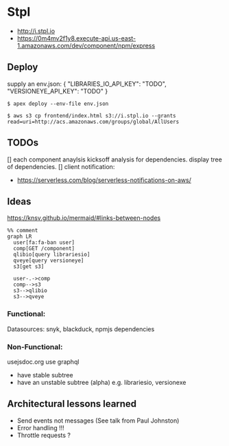 # Stpl

 * http://i.stpl.io
 * https://0m4mv2f1y8.execute-api.us-east-1.amazonaws.com/dev/component/npm/express

## Deploy
supply an env.json:
    {
        "LIBRARIES_IO_API_KEY": "TODO",
        "VERSIONEYE_API_KEY": "TODO"
    }


    $ apex deploy --env-file env.json

    $ aws s3 cp frontend/index.html s3://i.stpl.io --grants read=uri=http://acs.amazonaws.com/groups/global/AllUsers

## TODOs

[] each component anaylsis kicksoff analysis for dependencies. display tree of dependencies.
[] client notification:
  * https://serverless.com/blog/serverless-notifications-on-aws/
  

## Ideas

https://knsv.github.io/mermaid/#links-between-nodes

```mermaid
%% comment
graph LR
  user[fa:fa-ban user]
  comp[GET /component]
  qlibio[query librariesio]
  qveye[query versioneye]
  s3[get s3]

  user-.->comp
  comp-->s3
  s3-->qlibio
  s3-->qveye
```

### Functional:

Datasources: snyk, blackduck, npmjs dependencies

### Non-Functional:
usejsdoc.org
use graphql
 - have stable subtree
 - have an unstable subtree (alpha) e.g. librariesio, versionexe


## Architectural lessons learned

* Send events not messages (See talk from Paul Johnston)
* Error handling !!!
* Throttle requests ? 
